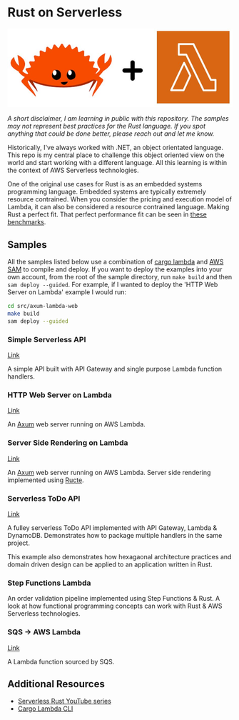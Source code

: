 # Rust on Serverless

![](./assets/rust-programming.jpg)

*A short disclaimer, I am learning in public with this repository. The samples may not represent best practices for the Rust language. If you spot anything that could be done better, please reach out and let me know.*

Historically, I've always worked with .NET, an object orientated language. This repo is my central place to challenge this object oriented view on the world and start working with a different language. All this learning is within the context of AWS Serverless technologies.

One of the original use cases for Rust is as an embedded systems programming language. Embedded systems are typically extremely resource contrained. When you consider the pricing and execution model of Lambda, it can also be considered a resource contrained language. Making Rust a perfect fit. That perfect performance fit can be seen in [these benchmarks](https://github.com/aws-samples/serverless-rust-demo).

## Samples

All the samples listed below use a combination of [cargo lambda](https://www.cargo-lambda.info/) and [AWS SAM](https://aws.amazon.com/serverless/sam/) to compile and deploy. If you want to deploy the examples into your own account, from the root of the sample directory, run `make build` and then `sam deploy --guided`. For example, if I wanted to deploy the 'HTTP Web Server on Lambda' example I would run:

``` bash
cd src/axum-lambda-web
make build
sam deploy --guided
```

### Simple Serverless API

[Link](./src/simple-serverless-api)

A simple API built with API Gateway and single purpose Lambda function handlers.

### HTTP Web Server on Lambda

[Link](./src/axum-lambda-web)

An [Axum](https://github.com/tokio-rs/axum) web server running on AWS Lambda.

### Server Side Rendering on Lambda

[Link](./src/axum-lambda-web-server-side-rendering)

An [Axum](https://github.com/tokio-rs/axum) web server running on AWS Lambda. Server side rendering implemented using [Ructe](https://github.com/kaj/ructe).

### Serverless ToDo API

[Link](./src/serverless-todo)

A fulley serverless ToDo API implemented with API Gateway, Lambda & DynamoDB. Demonstrates how to package multiple handlers in the same project.

This example also demonstrates how hexagaonal architecture practices and domain driven design can be applied to an application written in Rust.

### Step Functions Lambda

An order validation pipeline implemented using Step Functions & Rust. A look at how functional programming concepts can work with Rust & AWS Serverless technologies.

### SQS -> AWS Lambda

[Link](./src/sqs-sourced-lambda)

A Lambda function sourced by SQS.

## Additional Resources

- [Serverless Rust YouTube series](https://www.youtube.com/watch?v=i6FKvK5JQ8o&list=PLCOG9xkUD90KQ1IPQT_m1NbPRXXRFb63s)
- [Cargo Lambda CLI](https://www.cargo-lambda.info/)